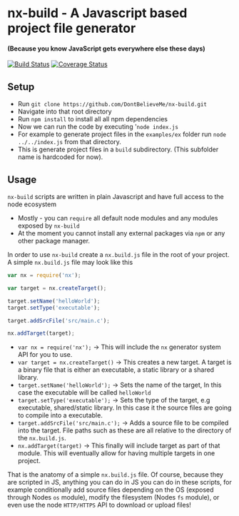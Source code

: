 # nx-build - A Javascript based project file generator
#### (Because you know JavaScript gets everywhere else these days)
[![Build Status](https://travis-ci.org/DontBelieveMe/nx-build.svg?branch=master)](https://travis-ci.org/DontBelieveMe/nx-build)
[![Coverage Status](https://coveralls.io/repos/github/DontBelieveMe/nx-build/badge.svg?branch=master)](https://coveralls.io/github/DontBelieveMe/nx-build?branch=master)

## Setup
 - Run `git clone https://github.com/DontBelieveMe/nx-build.git`
 - Navigate into that root directory
 - Run `npm install` to install all all npm dependencies
 - Now we can run the code by executing '`node index.js` 
 - For example to generate project files in the `examples/ex` folder run `node ../../index.js` from that directory.
 - This is generate project files in a `build` subdirectory. (This subfolder name is hardcoded for now).
 
## Usage

`nx-build` scripts are written in plain Javascript and have full access to the node ecosystem
 - Mostly - you can `require` all default node modules and any modules exposed by `nx-build`
 - At the moment you cannot install any external packages via `npm` or any other package manager.

In order to use `nx-build` create a `nx.build.js` file in the root of your project.  
A simple `nx.build.js` file may look like this

```js
var nx = require('nx');

var target = nx.createTarget();

target.setName('helloWorld');
target.setType('executable');

target.addSrcFile('src/main.c');

nx.addTarget(target);
```
 - `var nx = require('nx');` -> This will include the `nx` generator system API for you to use.
 - `var target = nx.createTarget()` -> This creates a new target. A target is a binary file that is either an executable, a static library or a shared library.
 - `target.setName('helloWorld');` -> Sets the name of the target, In this case the executable will be called `helloWorld`
 - `target.setType('executable');` -> Sets the type of the target, e.g executable, shared/static library. In this case it the source files are going to compile into a executable.
 - `target.addSrcFile('src/main.c');` -> Adds a source file to be compiled into the target. File paths such as these are all relative to the directory of the `nx.build.js`.
 - `nx.addTarget(target)` -> This finally will include target as part of that module. This will eventually allow for having multiple targets in one project.

That is the anatomy of a simple `nx.build.js` file. Of course, because they are scripted in JS, anything you can do in JS you can do in these scripts, for example conditionally add source files depending on the OS (exposed through Nodes `os` module), modify the filesystem (Nodes `fs` module), or even use the node `HTTP/HTTPS` API to download or upload files!
